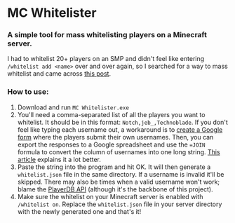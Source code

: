 # MC Whitelister
### A simple tool for mass whitelisting players on a Minecraft server.

I had to whitelist 20+ players on an SMP and didn't feel like entering `/whitelist add <name>` over and over again, so I searched for a way to mass whitelist and came across [this post](https://gaming.stackexchange.com/a/199426).

### How to use:
1. Download and run `MC Whitelister.exe`
2. You'll need a comma-separated list of all the players you want to whitelist. It should be in this format: `Notch,jeb_,Technoblade`. If you don't feel like typing each username out, a workaround is to [create a Google form](https://forms.new) where the players submit their own usernames. Then, you can export the responses to a Google spreadsheet and use the `=JOIN` formula to convert the column of usernames into one long string. [This article](https://www.highviewapps.com/blog/google-sheets-tip-generate-comma-separated-list-of-values-from-a-column/) explains it a lot better.
3. Paste the string into the program and hit OK. It will then generate a `whitelist.json` file in the same directory. If a username is invalid it'll be skipped. There may also be times when a valid username won't work; blame the [PlayerDB API](https://playerdb.co/) (although it's the backbone of this project).
4. Make sure the whitelist on your Minecraft server is enabled with `/whitelist on`. Replace the `whitelist.json` file in your server directory with the newly generated one and that's it!
